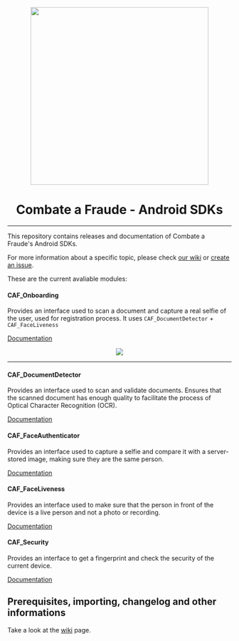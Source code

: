 <div align="center">
  
  [<img width="400px" src="https://github.com/combateafraude/android-sdk/blob/master/resources/logo_black.png?raw=true">](https://combateafraude.com)

  # Combate a Fraude - Android SDKs
</div>

<hr>

This repository contains releases and documentation of Combate a Fraude's Android SDKs.

For more information about a specific topic, please check [our wiki](https://github.com/combateafraude/android-sdk/wiki) or [create an issue](https://github.com/combateafraude/android-sdk/issues).

These are the current avaliable modules:

#### CAF_Onboarding

Provides an interface used to scan a document and capture a real selfie of the user, used for registration process. It uses `CAF_DocumentDetector` + `CAF_FaceLiveness`

[Documentation](https://github.com/combateafraude/android-sdk/wiki/CAF_Onboarding)

<div align="center">
    <img src="https://github.com/combateafraude/android-sdk/blob/master/resources/CAF_Onboarding.gif?raw=true">
</div>

<hr>

#### CAF_DocumentDetector

Provides an interface used to scan and validate documents. Ensures that the scanned document has enough quality to facilitate the process of Optical Character Recognition (OCR).

[Documentation](https://github.com/combateafraude/android-sdk/wiki/CAF_DocumentDetector)

#### CAF_FaceAuthenticator

Provides an interface used to capture a selfie and compare it with a server-stored image, making sure they are the same person.

[Documentation](https://github.com/combateafraude/android-sdk/wiki/CAF_FaceAuthenticator)

#### CAF_FaceLiveness

Provides an interface used to make sure that the person in front of the device is a live person and not a photo or recording.

[Documentation](https://github.com/combateafraude/android-sdk/wiki/CAF_FaceLiveness)

#### CAF_Security

Provides an interface to get a fingerprint and check the security of the current device.

[Documentation](https://github.com/combateafraude/android-sdk/wiki/CAF_Security)


## Prerequisites, importing, changelog and other informations

Take a look at the [wiki](https://github.com/combateafraude/android-sdk/wiki) page.
